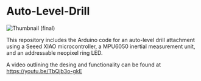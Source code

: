 # Auto-Level-Drill
![Thumbnail (final)](https://github.com/user-attachments/assets/96318a04-dace-4125-8f56-39853705f2f3)

This repository includes the Arduino code for an auto-level drill attachment using a Seeed XIAO microcontroller, a MPU6050 inertial measurement unit, and an addressable neopixel ring LED.

A video outlining the desing and functionality can be found at https://youtu.be/TbQjb3o-gkE
